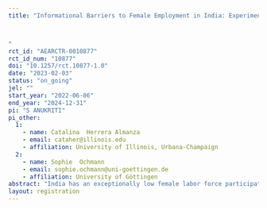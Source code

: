```yaml
---
title: "Informational Barriers to Female Employment in India: Experimental Evidence from Vocational Training Students

"
rct_id: "AEARCTR-0010877"
rct_id_num: "10877"
doi: "10.1257/rct.10877-1.0"
date: "2023-02-03"
status: "on_going"
jel: ""
start_year: "2022-06-06"
end_year: "2024-12-31"
pi: "S ANUKRITI"
pi_other:
  1:
    - name: Catalina  Herrera Almanza
    - email: cataher@illinois.edu
    - affiliation: University of Illinois, Urbana-Champaign
  2:
    - name: Sophie  Ochmann
    - email: sophie.ochmann@uni-goettingen.de
    - affiliation: University of Göttingen
abstract: "India has an exceptionally low female labor force participation rate despite substantial improvements in per capita GDP and female educational attainment, and fertility decline in recent decades. This issue is concerning as female labor force participation can empower women and lead to economic growth. One of the key barriers to women’s labor market engagement in India is the lack of information about the job search process, which is particularly critical during the school-to-work transition period. We conduct a randomized controlled trial with female vocational training graduates in India to examine whether access to a phone-based job information portal can overcome these barriers and improve the labor market engagement of young female jobseekers."
layout: registration
---
```


